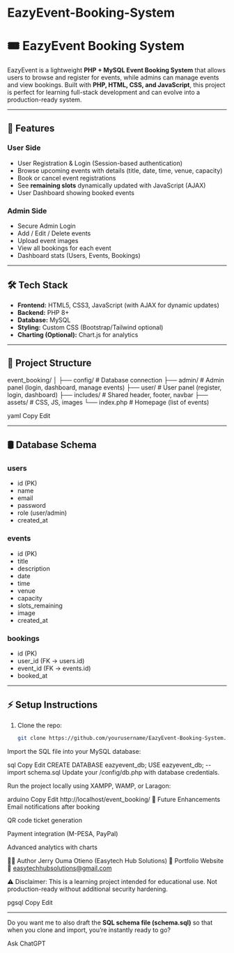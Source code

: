 # EazyEvent-Booking-System
# 🎟️ EazyEvent Booking System

EazyEvent is a lightweight **PHP + MySQL Event Booking System** that allows users to browse and register for events, while admins can manage events and view bookings. Built with **PHP, HTML, CSS, and JavaScript**, this project is perfect for learning full-stack development and can evolve into a production-ready system.

---

## 🚀 Features

### User Side
- User Registration & Login (Session-based authentication)
- Browse upcoming events with details (title, date, time, venue, capacity)
- Book or cancel event registrations
- See **remaining slots** dynamically updated with JavaScript (AJAX)
- User Dashboard showing booked events

### Admin Side
- Secure Admin Login
- Add / Edit / Delete events
- Upload event images
- View all bookings for each event
- Dashboard stats (Users, Events, Bookings)

---

## 🛠️ Tech Stack

- **Frontend:** HTML5, CSS3, JavaScript (with AJAX for dynamic updates)
- **Backend:** PHP 8+
- **Database:** MySQL
- **Styling:** Custom CSS (Bootstrap/Tailwind optional)
- **Charting (Optional):** Chart.js for analytics

---

## 📂 Project Structure

event_booking/
│
├── config/ # Database connection
├── admin/ # Admin panel (login, dashboard, manage events)
├── user/ # User panel (register, login, dashboard)
├── includes/ # Shared header, footer, navbar
├── assets/ # CSS, JS, images
└── index.php # Homepage (list of events)

yaml
Copy
Edit

---

## 🛢️ Database Schema

### users
- id (PK)
- name
- email
- password
- role (user/admin)
- created_at

### events
- id (PK)
- title
- description
- date
- time
- venue
- capacity
- slots_remaining
- image
- created_at

### bookings
- id (PK)
- user_id (FK → users.id)
- event_id (FK → events.id)
- booked_at

---

## ⚡ Setup Instructions

1. Clone the repo:
   ```bash
   git clone https://github.com/yourusername/EazyEvent-Booking-System.git
Import the SQL file into your MySQL database:

sql
Copy
Edit
CREATE DATABASE eazyevent_db;
USE eazyevent_db;
-- import schema.sql
Update your /config/db.php with database credentials.

Run the project locally using XAMPP, WAMP, or Laragon:

arduino
Copy
Edit
http://localhost/event_booking/
🎯 Future Enhancements
Email notifications after booking

QR code ticket generation

Payment integration (M-PESA, PayPal)

Advanced analytics with charts

👨‍💻 Author
Jerry Ouma Otieno (Easytech Hub Solutions)
🔗 Portfolio Website
📧 easytechhubsolutions@gmail.com

⚠️ Disclaimer: This is a learning project intended for educational use. Not production-ready without additional security hardening.

pgsql
Copy
Edit

---

Do you want me to also draft the **SQL schema file (schema.sql)** so that when you clone and import, you’re instantly ready to go?








Ask ChatGPT
